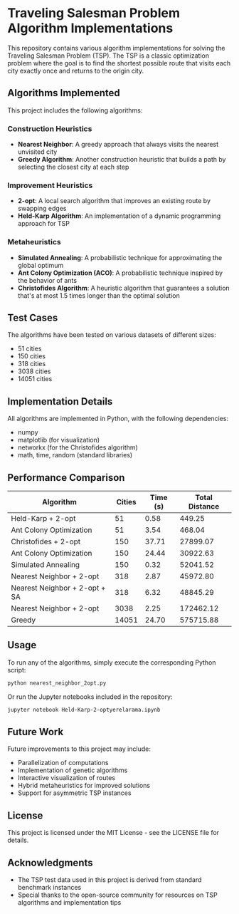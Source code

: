 # Traveling Salesman Problem Algorithm Implementations

This repository contains various algorithm implementations for solving the Traveling Salesman Problem (TSP). The TSP is a classic optimization problem where the goal is to find the shortest possible route that visits each city exactly once and returns to the origin city.

## Algorithms Implemented

This project includes the following algorithms:

### Construction Heuristics
- **Nearest Neighbor**: A greedy approach that always visits the nearest unvisited city
- **Greedy Algorithm**: Another construction heuristic that builds a path by selecting the closest city at each step

### Improvement Heuristics
- **2-opt**: A local search algorithm that improves an existing route by swapping edges
- **Held-Karp Algorithm**: An implementation of a dynamic programming approach for TSP

### Metaheuristics
- **Simulated Annealing**: A probabilistic technique for approximating the global optimum
- **Ant Colony Optimization (ACO)**: A probabilistic technique inspired by the behavior of ants
- **Christofides Algorithm**: A heuristic algorithm that guarantees a solution that's at most 1.5 times longer than the optimal solution

## Test Cases

The algorithms have been tested on various datasets of different sizes:
- 51 cities
- 150 cities 
- 318 cities
- 3038 cities
- 14051 cities

## Implementation Details

All algorithms are implemented in Python, with the following dependencies:
- numpy
- matplotlib (for visualization)
- networkx (for the Christofides algorithm)
- math, time, random (standard libraries)

## Performance Comparison

| Algorithm | Cities | Time (s) | Total Distance |
|-----------|--------|----------|----------------|
| Held-Karp + 2-opt | 51 | 0.58 | 449.25 |
| Ant Colony Optimization | 51 | 3.54 | 468.04 |
| Christofides + 2-opt | 150 | 37.71 | 27899.07 |
| Ant Colony Optimization | 150 | 24.44 | 30922.63 |
| Simulated Annealing | 150 | 0.32 | 52041.52 |
| Nearest Neighbor + 2-opt | 318 | 2.87 | 45972.80 |
| Nearest Neighbor + 2-opt + SA | 318 | 6.32 | 48845.29 |
| Nearest Neighbor + 2-opt | 3038 | 2.25 | 172462.12 |
| Greedy | 14051 | 24.70 | 575715.88 |

## Usage

To run any of the algorithms, simply execute the corresponding Python script:

```bash
python nearest_neighbor_2opt.py
```

Or run the Jupyter notebooks included in the repository:

```bash
jupyter notebook Held-Karp-2-optyerelarama.ipynb
```

## Future Work

Future improvements to this project may include:
- Parallelization of computations
- Implementation of genetic algorithms
- Interactive visualization of routes
- Hybrid metaheuristics for improved solutions
- Support for asymmetric TSP instances

## License

This project is licensed under the MIT License - see the LICENSE file for details.

## Acknowledgments

- The TSP test data used in this project is derived from standard benchmark instances
- Special thanks to the open-source community for resources on TSP algorithms and implementation tips

